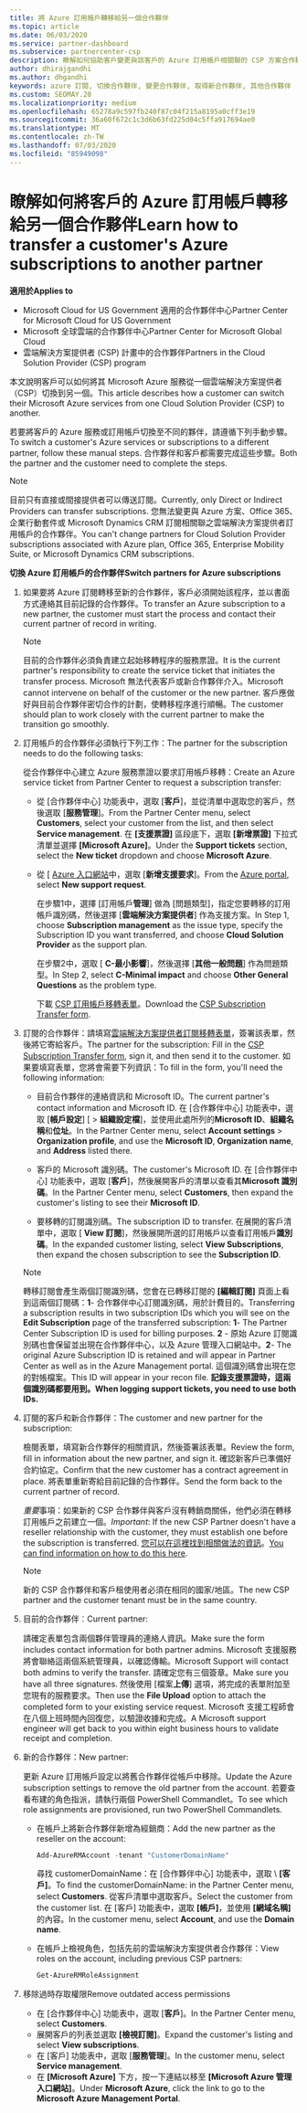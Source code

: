 ```yaml
---
title: 將 Azure 訂用帳戶轉移給另一個合作夥伴
ms.topic: article
ms.date: 06/03/2020
ms.service: partner-dashboard
ms.subservice: partnercenter-csp
description: 瞭解如何協助客戶變更與該客戶的 Azure 訂用帳戶相關聯的 CSP 方案合作夥伴。
author: dhirajgandhi
ms.author: dhgandhi
keywords: azure 訂閱, 切換合作夥伴, 變更合作夥伴, 取得新合作夥伴, 其他合作夥伴
ms.custom: SEOMAY.20
ms.localizationpriority: medium
ms.openlocfilehash: 65278a9c597fb240f87c04f215a8195a0cff3e19
ms.sourcegitcommit: 36a60f672c1c3d6b63fd225d04c5ffa917694ae0
ms.translationtype: MT
ms.contentlocale: zh-TW
ms.lasthandoff: 07/03/2020
ms.locfileid: "85949098"
---
```

# <a name="learn-how-to-transfer-a-customers-azure-subscriptions-to-another-partner"></a><span data-ttu-id="2ff13-104">瞭解如何將客戶的 Azure 訂用帳戶轉移給另一個合作夥伴</span><span class="sxs-lookup"><span data-stu-id="2ff13-104">Learn how to transfer a customer's Azure subscriptions to another partner</span></span>

<span data-ttu-id="2ff13-105">**適用於**</span><span class="sxs-lookup"><span data-stu-id="2ff13-105">**Applies to**</span></span>

- <span data-ttu-id="2ff13-106">Microsoft Cloud for US Government 適用的合作夥伴中心</span><span class="sxs-lookup"><span data-stu-id="2ff13-106">Partner Center for Microsoft Cloud for US Government</span></span>
- <span data-ttu-id="2ff13-107">Microsoft 全球雲端的合作夥伴中心</span><span class="sxs-lookup"><span data-stu-id="2ff13-107">Partner Center for Microsoft Global Cloud</span></span>
- <span data-ttu-id="2ff13-108">雲端解決方案提供者 (CSP) 計畫中的合作夥伴</span><span class="sxs-lookup"><span data-stu-id="2ff13-108">Partners in the Cloud Solution Provider (CSP) program</span></span>

<span data-ttu-id="2ff13-109">本文說明客戶可以如何將其 Microsoft Azure 服務從一個雲端解決方案提供者（CSP）切換到另一個。</span><span class="sxs-lookup"><span data-stu-id="2ff13-109">This article describes how a customer can switch their Microsoft Azure services from one Cloud Solution Provider (CSP) to another.</span></span>

<span data-ttu-id="2ff13-110">若要將客戶的 Azure 服務或訂用帳戶切換至不同的夥伴，請遵循下列手動步驟。</span><span class="sxs-lookup"><span data-stu-id="2ff13-110">To switch a customer's Azure services or subscriptions to a different partner, follow these manual steps.</span></span> <span data-ttu-id="2ff13-111">合作夥伴和客戶都需要完成這些步驟。</span><span class="sxs-lookup"><span data-stu-id="2ff13-111">Both the partner and the customer need to complete the steps.</span></span>

>[!Note]  
><span data-ttu-id="2ff13-112">目前只有直接或間接提供者可以傳送訂閱。</span><span class="sxs-lookup"><span data-stu-id="2ff13-112">Currently, only Direct or Indirect Providers can transfer subscriptions.</span></span>
><span data-ttu-id="2ff13-113">您無法變更與 Azure 方案、Office 365、企業行動套件或 Microsoft Dynamics CRM 訂閱相關聯之雲端解決方案提供者訂用帳戶的合作夥伴。</span><span class="sxs-lookup"><span data-stu-id="2ff13-113">You can't change partners for Cloud Solution Provider subscriptions associated with Azure plan, Office 365, Enterprise Mobility Suite, or Microsoft Dynamics CRM subscriptions.</span></span>

<span data-ttu-id="2ff13-114">**切換 Azure 訂用帳戶的合作夥伴**</span><span class="sxs-lookup"><span data-stu-id="2ff13-114">**Switch partners for Azure subscriptions**</span></span>

1. <span data-ttu-id="2ff13-115">如果要將 Azure 訂閱轉移至新的合作夥伴，客戶必須開始該程序，並以書面方式連絡其目前記錄的合作夥伴。</span><span class="sxs-lookup"><span data-stu-id="2ff13-115">To transfer an Azure subscription to a new partner, the customer must start the process and contact their current partner of record in writing.</span></span>

   >[!Note]
   ><span data-ttu-id="2ff13-116">目前的合作夥伴必須負責建立起始移轉程序的服務票證。</span><span class="sxs-lookup"><span data-stu-id="2ff13-116">It is the current partner's responsibility to create the service ticket that initiates the transfer process.</span></span> <span data-ttu-id="2ff13-117">Microsoft 無法代表客戶或新合作夥伴介入。</span><span class="sxs-lookup"><span data-stu-id="2ff13-117">Microsoft cannot intervene on behalf of the customer or the new partner.</span></span> <span data-ttu-id="2ff13-118">客戶應做好與目前合作夥伴密切合作的計劃，使轉移程序進行順暢。</span><span class="sxs-lookup"><span data-stu-id="2ff13-118">The customer should plan to work closely with the current partner to make the transition go smoothly.</span></span>

2. <span data-ttu-id="2ff13-119">訂用帳戶的合作夥伴必須執行下列工作：</span><span class="sxs-lookup"><span data-stu-id="2ff13-119">The partner for the subscription needs to do the following tasks:</span></span>

   <span data-ttu-id="2ff13-120">從合作夥伴中心建立 Azure 服務票證以要求訂用帳戶移轉：</span><span class="sxs-lookup"><span data-stu-id="2ff13-120">Create an Azure service ticket from Partner Center to request a subscription transfer:</span></span>

   - <span data-ttu-id="2ff13-121">從 [合作夥伴中心] 功能表中，選取 [**客戶**]，並從清單中選取您的客戶，然後選取 [**服務管理**]。</span><span class="sxs-lookup"><span data-stu-id="2ff13-121">From the Partner Center menu, select **Customers**, select your customer from the list, and then select **Service management**.</span></span> <span data-ttu-id="2ff13-122">在 **\[支援票證\]** 區段底下，選取 **\[新增票證\]** 下拉式清單並選擇 **\[Microsoft Azure\]**。</span><span class="sxs-lookup"><span data-stu-id="2ff13-122">Under the **Support tickets** section, select the **New ticket** dropdown and choose **Microsoft Azure**.</span></span>

   - <span data-ttu-id="2ff13-123">從 [ [Azure 入口網站](https://portal.azure.com)中，選取 [**新增支援要求**]。</span><span class="sxs-lookup"><span data-stu-id="2ff13-123">From the [Azure portal](https://portal.azure.com), select **New support request**.</span></span>

     <span data-ttu-id="2ff13-124">在步驟1中，選擇 [訂用帳戶**管理**] 做為 [問題類型]，指定您要轉移的訂用帳戶識別碼，然後選擇 [**雲端解決方案提供者**] 作為支援方案。</span><span class="sxs-lookup"><span data-stu-id="2ff13-124">In Step 1, choose **Subscription management** as the issue type, specify the Subscription ID you want transferred, and choose **Cloud Solution Provider** as the support plan.</span></span>

     <span data-ttu-id="2ff13-125">在步驟2中，選取 [ **C-最小影響**]，然後選擇 [**其他一般問題**] 作為問題類型。</span><span class="sxs-lookup"><span data-stu-id="2ff13-125">In Step 2, select **C-Minimal impact** and choose **Other General Questions** as the problem type.</span></span>

     <span data-ttu-id="2ff13-126">下載 [CSP 訂用帳戶移轉表單](https://assets.windowsphone.com/5222c408-e546-4e01-b72a-2ec7d4c43d57/CSP_Subscription_Transfer_Form_Azure_InvariantCulture_Default.zip)。</span><span class="sxs-lookup"><span data-stu-id="2ff13-126">Download the [CSP Subscription Transfer form](https://assets.windowsphone.com/5222c408-e546-4e01-b72a-2ec7d4c43d57/CSP_Subscription_Transfer_Form_Azure_InvariantCulture_Default.zip).</span></span>

3. <span data-ttu-id="2ff13-127">訂閱的合作夥伴：請填寫[雲端解決方案提供者訂閱移轉表單](https://assets.windowsphone.com/5222c408-e546-4e01-b72a-2ec7d4c43d57/CSP_Subscription_Transfer_Form_Azure_InvariantCulture_Default.zip)，簽署該表單，然後將它寄給客戶。</span><span class="sxs-lookup"><span data-stu-id="2ff13-127">The partner for the subscription: Fill in the [CSP Subscription Transfer form](https://assets.windowsphone.com/5222c408-e546-4e01-b72a-2ec7d4c43d57/CSP_Subscription_Transfer_Form_Azure_InvariantCulture_Default.zip), sign it, and then send it to the customer.</span></span> <span data-ttu-id="2ff13-128">如果要填寫表單，您將會需要下列資訊：</span><span class="sxs-lookup"><span data-stu-id="2ff13-128">To fill in the form, you'll need the following information:</span></span>

   - <span data-ttu-id="2ff13-129">目前合作夥伴的連絡資訊和 Microsoft ID。</span><span class="sxs-lookup"><span data-stu-id="2ff13-129">The current partner's contact information and Microsoft ID.</span></span> <span data-ttu-id="2ff13-130">在 [合作夥伴中心] 功能表中，選取 [**帳戶設定**] [ &gt; **組織設定檔**]，並使用此處所列的**Microsoft ID**、**組織名稱**和**位址**。</span><span class="sxs-lookup"><span data-stu-id="2ff13-130">In the Partner Center menu, select **Account settings** &gt; **Organization profile**, and use the **Microsoft ID**, **Organization name**, and **Address** listed there.</span></span>

   - <span data-ttu-id="2ff13-131">客戶的 Microsoft 識別碼。</span><span class="sxs-lookup"><span data-stu-id="2ff13-131">The customer's Microsoft ID.</span></span> <span data-ttu-id="2ff13-132">在 [合作夥伴中心] 功能表中，選取 [**客戶**]，然後展開客戶的清單以查看其**Microsoft 識別碼**。</span><span class="sxs-lookup"><span data-stu-id="2ff13-132">In the Partner Center menu, select **Customers**, then expand the customer's listing to see their **Microsoft ID**.</span></span>

   - <span data-ttu-id="2ff13-133">要移轉的訂閱識別碼。</span><span class="sxs-lookup"><span data-stu-id="2ff13-133">The subscription ID to transfer.</span></span> <span data-ttu-id="2ff13-134">在展開的客戶清單中，選取 [ **View 訂閱**]，然後展開所選的訂用帳戶以查看訂用帳戶**識別碼**。</span><span class="sxs-lookup"><span data-stu-id="2ff13-134">In the expanded customer listing, select **View Subscriptions**, then expand the chosen subscription to see the **Subscription ID**.</span></span>

   >[!Note]
   ><span data-ttu-id="2ff13-135">轉移訂閱會產生兩個訂閱識別碼，您會在已轉移訂閱的 **\[編輯訂閱\]** 頁面上看到這兩個訂閱碼：**1**- 合作夥伴中心訂閱識別碼，用於計費目的。</span><span class="sxs-lookup"><span data-stu-id="2ff13-135">Transferring a subscription results in two subscription IDs which you will see on the **Edit Subscription** page of the transferred subscription: **1**- The Partner Center Subscription ID is used for billing purposes.</span></span> <span data-ttu-id="2ff13-136">**2** - 原始 Azure 訂閱識別碼也會保留並出現在合作夥伴中心，以及 Azure 管理入口網站中。</span><span class="sxs-lookup"><span data-stu-id="2ff13-136">**2**-  The original Azure Subscription ID is retained and will appear in Partner Center as well as in the Azure Management portal.</span></span> <span data-ttu-id="2ff13-137">這個識別碼會出現在您的對帳檔案。</span><span class="sxs-lookup"><span data-stu-id="2ff13-137">This ID will appear in your recon file.</span></span>  <span data-ttu-id="2ff13-138">**記錄支援票證時，這兩個識別碼都要用到。**</span><span class="sxs-lookup"><span data-stu-id="2ff13-138">**When logging support tickets, you need to use both IDs.**</span></span>

4. <span data-ttu-id="2ff13-139">訂閱的客戶和新合作夥伴：</span><span class="sxs-lookup"><span data-stu-id="2ff13-139">The customer and new partner for the subscription:</span></span>

   <span data-ttu-id="2ff13-140">檢閱表單，填寫新合作夥伴的相關資訊，然後簽署該表單。</span><span class="sxs-lookup"><span data-stu-id="2ff13-140">Review the form, fill in information about the new partner, and sign it.</span></span> <span data-ttu-id="2ff13-141">確認新客戶已準備好合約協定。</span><span class="sxs-lookup"><span data-stu-id="2ff13-141">Confirm that the new customer has a contract agreement in place.</span></span> <span data-ttu-id="2ff13-142">將表單重新寄給目前記錄的合作夥伴。</span><span class="sxs-lookup"><span data-stu-id="2ff13-142">Send the form back to the current partner of record.</span></span>

   <span data-ttu-id="2ff13-143">*重要*事項：如果新的 CSP 合作夥伴與客戶沒有轉銷商關係，他們必須在轉移訂用帳戶之前建立一個。</span><span class="sxs-lookup"><span data-stu-id="2ff13-143">*Important*: If the new CSP Partner doesn't have a reseller relationship with the customer, they must establish one before the subscription is transferred.</span></span> <span data-ttu-id="2ff13-144">[您可以在這裡找到相關做法的資訊](request-a-relationship-with-a-customer.md)。</span><span class="sxs-lookup"><span data-stu-id="2ff13-144">[You can find information on how to do this here](request-a-relationship-with-a-customer.md).</span></span>

   >[!Note]
   ><span data-ttu-id="2ff13-145">新的 CSP 合作夥伴和客戶租使用者必須在相同的國家/地區。</span><span class="sxs-lookup"><span data-stu-id="2ff13-145">The new CSP partner and the customer tenant must be in the same country.</span></span> 

5. <span data-ttu-id="2ff13-146">目前的合作夥伴︰</span><span class="sxs-lookup"><span data-stu-id="2ff13-146">Current partner:</span></span>

   <span data-ttu-id="2ff13-147">請確定表單包含兩個夥伴管理員的連絡人資訊。</span><span class="sxs-lookup"><span data-stu-id="2ff13-147">Make sure the form includes contact information for both partner admins.</span></span> <span data-ttu-id="2ff13-148">Microsoft 支援服務將會聯絡這兩個系統管理員，以確認傳輸。</span><span class="sxs-lookup"><span data-stu-id="2ff13-148">Microsoft Support will contact both admins to verify the transfer.</span></span> <span data-ttu-id="2ff13-149">請確定您有三個簽章。</span><span class="sxs-lookup"><span data-stu-id="2ff13-149">Make sure you have all three signatures.</span></span> <span data-ttu-id="2ff13-150">然後使用 [檔案**上傳**] 選項，將完成的表單附加至您現有的服務要求。</span><span class="sxs-lookup"><span data-stu-id="2ff13-150">Then use the **File Upload** option to attach the completed form to your existing service request.</span></span> <span data-ttu-id="2ff13-151">Microsoft 支援工程師會在八個上班時間內回復您，以驗證收據和完成。</span><span class="sxs-lookup"><span data-stu-id="2ff13-151">A Microsoft support engineer will get back to you within eight business hours to validate receipt and completion.</span></span>

6. <span data-ttu-id="2ff13-152">新的合作夥伴：</span><span class="sxs-lookup"><span data-stu-id="2ff13-152">New partner:</span></span>

   <span data-ttu-id="2ff13-153">更新 Azure 訂用帳戶設定以將舊合作夥伴從帳戶中移除。</span><span class="sxs-lookup"><span data-stu-id="2ff13-153">Update the Azure subscription settings to remove the old partner from the account.</span></span> <span data-ttu-id="2ff13-154">若要查看布建的角色指派，請執行兩個 PowerShell Commandlet。</span><span class="sxs-lookup"><span data-stu-id="2ff13-154">To see which role assignments are provisioned, run two PowerShell Commandlets.</span></span>

   - <span data-ttu-id="2ff13-155">在帳戶上將新合作夥伴新增為經銷商：</span><span class="sxs-lookup"><span data-stu-id="2ff13-155">Add the new partner as the reseller on the account:</span></span>

     ```powershell
     Add-AzureRMAccount -tenant "CustomerDomainName"
     ```

     <span data-ttu-id="2ff13-156">尋找 customerDomainName：在 \[合作夥伴中心\] 功能表中，選取 \ **[客戶\]**。</span><span class="sxs-lookup"><span data-stu-id="2ff13-156">To find the customerDomainName: in the Partner Center menu, select **Customers**.</span></span> <span data-ttu-id="2ff13-157">從客戶清單中選取客戶。</span><span class="sxs-lookup"><span data-stu-id="2ff13-157">Select the customer from the customer list.</span></span> <span data-ttu-id="2ff13-158">在 \[客戶\] 功能表中，選取 **\[帳戶\]**，並使用 **\[網域名稱\]** 的內容。</span><span class="sxs-lookup"><span data-stu-id="2ff13-158">In the customer menu, select **Account**, and use the **Domain name**.</span></span>

   - <span data-ttu-id="2ff13-159">在帳戶上檢視角色，包括先前的雲端解決方案提供者合作夥伴：</span><span class="sxs-lookup"><span data-stu-id="2ff13-159">View roles on the account, including previous CSP partners:</span></span>

     ```powershell
     Get-AzureRMRoleAssignment
     ```

7. <span data-ttu-id="2ff13-160">移除過時存取權限</span><span class="sxs-lookup"><span data-stu-id="2ff13-160">Remove outdated access permissions</span></span>

   - <span data-ttu-id="2ff13-161">在 [合作夥伴中心] 功能表中，選取 [**客戶**]。</span><span class="sxs-lookup"><span data-stu-id="2ff13-161">In the Partner Center menu, select **Customers**.</span></span>
   - <span data-ttu-id="2ff13-162">展開客戶的列表並選取 **\[檢視訂閱\]**。</span><span class="sxs-lookup"><span data-stu-id="2ff13-162">Expand the customer's listing and select **View subscriptions**.</span></span>
   - <span data-ttu-id="2ff13-163">在 [客戶] 功能表中，選取 [**服務管理**]。</span><span class="sxs-lookup"><span data-stu-id="2ff13-163">In the customer menu, select **Service management**.</span></span>
   - <span data-ttu-id="2ff13-164">在 **\[Microsoft Azure\]** 下方，按一下連結以移至 **\[Microsoft Azure 管理入口網站\]**。</span><span class="sxs-lookup"><span data-stu-id="2ff13-164">Under **Microsoft Azure**, click the link to go to the **Microsoft Azure Management Portal**.</span></span>
